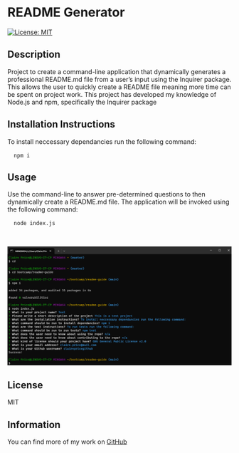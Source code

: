 # README Generator
[![License: MIT](https://img.shields.io/badge/License-MIT-yellow.svg)](https://opensource.org/licenses/MIT)

## Description
Project to create a command-line application that dynamically generates a professional README.md file from a user’s input using the Inquirer package. This allows the user to quickly create a README file meaning more time can be spent on project work. This project has developed my knowledge of Node.js and npm, specifically the Inquirer package


## Installation Instructions
To install neccessary dependancies run the following command:

      npm i
  
## Usage
Use the command-line to answer pre-determined questions to then dynamically create a README.md file. The application will be invoked using the following command:

      node index.js


<p>&nbsp;</p>

![screenshot](assets/screenshot_image-1.png)

## License
MIT

## Information
You can find more of my work on [GitHub](https://github.com/clairepricegithub)